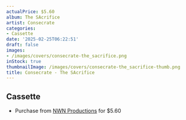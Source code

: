 ```yaml
---
actualPrice: $5.60
album: The SAcrifice
artist: Consecrate
categories:
- Cassette
date: '2025-02-25T06:22:51'
draft: false
images:
- /images/covers/consecrate-the_sacrifice.png
inStock: true
thumbnailImage: /images/covers/consecrate-the_sacrifice-thumb.png
title: Consecrate - The SAcrifice
---
```


## Cassette
* Purchase from [NWN Productions](http://shop.nwnprod.com/index.php?route=product/product&path=73&product_id=5314&sort=pd.name&order=ASC) for $5.60
